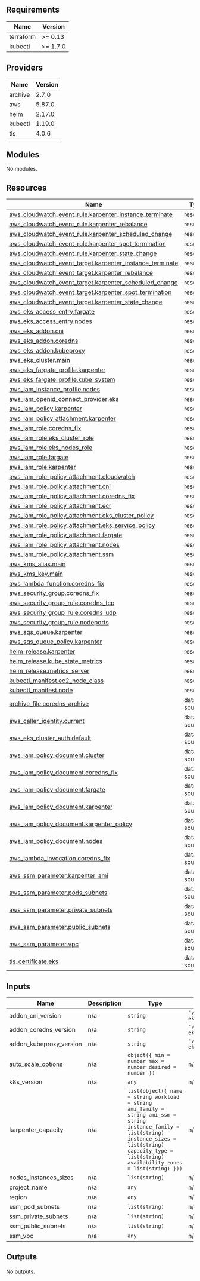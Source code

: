 <!-- BEGIN_TF_DOCS -->

## Requirements

| Name      | Version  |
| --------- | -------- |
| terraform | >= 0.13  |
| kubectl   | >= 1.7.0 |

## Providers

| Name    | Version |
| ------- | ------- |
| archive | 2.7.0   |
| aws     | 5.87.0  |
| helm    | 2.17.0  |
| kubectl | 1.19.0  |
| tls     | 4.0.6   |

## Modules

No modules.

## Resources

| Name                                                                                                                                                            | Type        |
| --------------------------------------------------------------------------------------------------------------------------------------------------------------- | ----------- |
| [aws_cloudwatch_event_rule.karpenter_instance_terminate](https://registry.terraform.io/providers/hashicorp/aws/latest/docs/resources/cloudwatch_event_rule)     | resource    |
| [aws_cloudwatch_event_rule.karpenter_rebalance](https://registry.terraform.io/providers/hashicorp/aws/latest/docs/resources/cloudwatch_event_rule)              | resource    |
| [aws_cloudwatch_event_rule.karpenter_scheduled_change](https://registry.terraform.io/providers/hashicorp/aws/latest/docs/resources/cloudwatch_event_rule)       | resource    |
| [aws_cloudwatch_event_rule.karpenter_spot_termination](https://registry.terraform.io/providers/hashicorp/aws/latest/docs/resources/cloudwatch_event_rule)       | resource    |
| [aws_cloudwatch_event_rule.karpenter_state_change](https://registry.terraform.io/providers/hashicorp/aws/latest/docs/resources/cloudwatch_event_rule)           | resource    |
| [aws_cloudwatch_event_target.karpenter_instance_terminate](https://registry.terraform.io/providers/hashicorp/aws/latest/docs/resources/cloudwatch_event_target) | resource    |
| [aws_cloudwatch_event_target.karpenter_rebalance](https://registry.terraform.io/providers/hashicorp/aws/latest/docs/resources/cloudwatch_event_target)          | resource    |
| [aws_cloudwatch_event_target.karpenter_scheduled_change](https://registry.terraform.io/providers/hashicorp/aws/latest/docs/resources/cloudwatch_event_target)   | resource    |
| [aws_cloudwatch_event_target.karpenter_spot_termination](https://registry.terraform.io/providers/hashicorp/aws/latest/docs/resources/cloudwatch_event_target)   | resource    |
| [aws_cloudwatch_event_target.karpenter_state_change](https://registry.terraform.io/providers/hashicorp/aws/latest/docs/resources/cloudwatch_event_target)       | resource    |
| [aws_eks_access_entry.fargate](https://registry.terraform.io/providers/hashicorp/aws/latest/docs/resources/eks_access_entry)                                    | resource    |
| [aws_eks_access_entry.nodes](https://registry.terraform.io/providers/hashicorp/aws/latest/docs/resources/eks_access_entry)                                      | resource    |
| [aws_eks_addon.cni](https://registry.terraform.io/providers/hashicorp/aws/latest/docs/resources/eks_addon)                                                      | resource    |
| [aws_eks_addon.coredns](https://registry.terraform.io/providers/hashicorp/aws/latest/docs/resources/eks_addon)                                                  | resource    |
| [aws_eks_addon.kubeproxy](https://registry.terraform.io/providers/hashicorp/aws/latest/docs/resources/eks_addon)                                                | resource    |
| [aws_eks_cluster.main](https://registry.terraform.io/providers/hashicorp/aws/latest/docs/resources/eks_cluster)                                                 | resource    |
| [aws_eks_fargate_profile.karpenter](https://registry.terraform.io/providers/hashicorp/aws/latest/docs/resources/eks_fargate_profile)                            | resource    |
| [aws_eks_fargate_profile.kube_system](https://registry.terraform.io/providers/hashicorp/aws/latest/docs/resources/eks_fargate_profile)                          | resource    |
| [aws_iam_instance_profile.nodes](https://registry.terraform.io/providers/hashicorp/aws/latest/docs/resources/iam_instance_profile)                              | resource    |
| [aws_iam_openid_connect_provider.eks](https://registry.terraform.io/providers/hashicorp/aws/latest/docs/resources/iam_openid_connect_provider)                  | resource    |
| [aws_iam_policy.karpenter](https://registry.terraform.io/providers/hashicorp/aws/latest/docs/resources/iam_policy)                                              | resource    |
| [aws_iam_policy_attachment.karpenter](https://registry.terraform.io/providers/hashicorp/aws/latest/docs/resources/iam_policy_attachment)                        | resource    |
| [aws_iam_role.coredns_fix](https://registry.terraform.io/providers/hashicorp/aws/latest/docs/resources/iam_role)                                                | resource    |
| [aws_iam_role.eks_cluster_role](https://registry.terraform.io/providers/hashicorp/aws/latest/docs/resources/iam_role)                                           | resource    |
| [aws_iam_role.eks_nodes_role](https://registry.terraform.io/providers/hashicorp/aws/latest/docs/resources/iam_role)                                             | resource    |
| [aws_iam_role.fargate](https://registry.terraform.io/providers/hashicorp/aws/latest/docs/resources/iam_role)                                                    | resource    |
| [aws_iam_role.karpenter](https://registry.terraform.io/providers/hashicorp/aws/latest/docs/resources/iam_role)                                                  | resource    |
| [aws_iam_role_policy_attachment.cloudwatch](https://registry.terraform.io/providers/hashicorp/aws/latest/docs/resources/iam_role_policy_attachment)             | resource    |
| [aws_iam_role_policy_attachment.cni](https://registry.terraform.io/providers/hashicorp/aws/latest/docs/resources/iam_role_policy_attachment)                    | resource    |
| [aws_iam_role_policy_attachment.coredns_fix](https://registry.terraform.io/providers/hashicorp/aws/latest/docs/resources/iam_role_policy_attachment)            | resource    |
| [aws_iam_role_policy_attachment.ecr](https://registry.terraform.io/providers/hashicorp/aws/latest/docs/resources/iam_role_policy_attachment)                    | resource    |
| [aws_iam_role_policy_attachment.eks_cluster_policy](https://registry.terraform.io/providers/hashicorp/aws/latest/docs/resources/iam_role_policy_attachment)     | resource    |
| [aws_iam_role_policy_attachment.eks_service_policy](https://registry.terraform.io/providers/hashicorp/aws/latest/docs/resources/iam_role_policy_attachment)     | resource    |
| [aws_iam_role_policy_attachment.fargate](https://registry.terraform.io/providers/hashicorp/aws/latest/docs/resources/iam_role_policy_attachment)                | resource    |
| [aws_iam_role_policy_attachment.nodes](https://registry.terraform.io/providers/hashicorp/aws/latest/docs/resources/iam_role_policy_attachment)                  | resource    |
| [aws_iam_role_policy_attachment.ssm](https://registry.terraform.io/providers/hashicorp/aws/latest/docs/resources/iam_role_policy_attachment)                    | resource    |
| [aws_kms_alias.main](https://registry.terraform.io/providers/hashicorp/aws/latest/docs/resources/kms_alias)                                                     | resource    |
| [aws_kms_key.main](https://registry.terraform.io/providers/hashicorp/aws/latest/docs/resources/kms_key)                                                         | resource    |
| [aws_lambda_function.coredns_fix](https://registry.terraform.io/providers/hashicorp/aws/latest/docs/resources/lambda_function)                                  | resource    |
| [aws_security_group.coredns_fix](https://registry.terraform.io/providers/hashicorp/aws/latest/docs/resources/security_group)                                    | resource    |
| [aws_security_group_rule.coredns_tcp](https://registry.terraform.io/providers/hashicorp/aws/latest/docs/resources/security_group_rule)                          | resource    |
| [aws_security_group_rule.coredns_udp](https://registry.terraform.io/providers/hashicorp/aws/latest/docs/resources/security_group_rule)                          | resource    |
| [aws_security_group_rule.nodeports](https://registry.terraform.io/providers/hashicorp/aws/latest/docs/resources/security_group_rule)                            | resource    |
| [aws_sqs_queue.karpenter](https://registry.terraform.io/providers/hashicorp/aws/latest/docs/resources/sqs_queue)                                                | resource    |
| [aws_sqs_queue_policy.karpenter](https://registry.terraform.io/providers/hashicorp/aws/latest/docs/resources/sqs_queue_policy)                                  | resource    |
| [helm_release.karpenter](https://registry.terraform.io/providers/hashicorp/helm/latest/docs/resources/release)                                                  | resource    |
| [helm_release.kube_state_metrics](https://registry.terraform.io/providers/hashicorp/helm/latest/docs/resources/release)                                         | resource    |
| [helm_release.metrics_server](https://registry.terraform.io/providers/hashicorp/helm/latest/docs/resources/release)                                             | resource    |
| [kubectl_manifest.ec2_node_class](https://registry.terraform.io/providers/gavinbunney/kubectl/latest/docs/resources/manifest)                                   | resource    |
| [kubectl_manifest.node](https://registry.terraform.io/providers/gavinbunney/kubectl/latest/docs/resources/manifest)                                             | resource    |
| [archive_file.coredns_archive](https://registry.terraform.io/providers/hashicorp/archive/latest/docs/data-sources/file)                                         | data source |
| [aws_caller_identity.current](https://registry.terraform.io/providers/hashicorp/aws/latest/docs/data-sources/caller_identity)                                   | data source |
| [aws_eks_cluster_auth.default](https://registry.terraform.io/providers/hashicorp/aws/latest/docs/data-sources/eks_cluster_auth)                                 | data source |
| [aws_iam_policy_document.cluster](https://registry.terraform.io/providers/hashicorp/aws/latest/docs/data-sources/iam_policy_document)                           | data source |
| [aws_iam_policy_document.coredns_fix](https://registry.terraform.io/providers/hashicorp/aws/latest/docs/data-sources/iam_policy_document)                       | data source |
| [aws_iam_policy_document.fargate](https://registry.terraform.io/providers/hashicorp/aws/latest/docs/data-sources/iam_policy_document)                           | data source |
| [aws_iam_policy_document.karpenter](https://registry.terraform.io/providers/hashicorp/aws/latest/docs/data-sources/iam_policy_document)                         | data source |
| [aws_iam_policy_document.karpenter_policy](https://registry.terraform.io/providers/hashicorp/aws/latest/docs/data-sources/iam_policy_document)                  | data source |
| [aws_iam_policy_document.nodes](https://registry.terraform.io/providers/hashicorp/aws/latest/docs/data-sources/iam_policy_document)                             | data source |
| [aws_lambda_invocation.coredns_fix](https://registry.terraform.io/providers/hashicorp/aws/latest/docs/data-sources/lambda_invocation)                           | data source |
| [aws_ssm_parameter.karpenter_ami](https://registry.terraform.io/providers/hashicorp/aws/latest/docs/data-sources/ssm_parameter)                                 | data source |
| [aws_ssm_parameter.pods_subnets](https://registry.terraform.io/providers/hashicorp/aws/latest/docs/data-sources/ssm_parameter)                                  | data source |
| [aws_ssm_parameter.private_subnets](https://registry.terraform.io/providers/hashicorp/aws/latest/docs/data-sources/ssm_parameter)                               | data source |
| [aws_ssm_parameter.public_subnets](https://registry.terraform.io/providers/hashicorp/aws/latest/docs/data-sources/ssm_parameter)                                | data source |
| [aws_ssm_parameter.vpc](https://registry.terraform.io/providers/hashicorp/aws/latest/docs/data-sources/ssm_parameter)                                           | data source |
| [tls_certificate.eks](https://registry.terraform.io/providers/hashicorp/tls/latest/docs/data-sources/certificate)                                               | data source |

## Inputs

| Name                    | Description | Type                                                                                                                                                                                                                 | Default                | Required |
| ----------------------- | ----------- | -------------------------------------------------------------------------------------------------------------------------------------------------------------------------------------------------------------------- | ---------------------- | :------: |
| addon_cni_version       | n/a         | `string`                                                                                                                                                                                                             | `"v1.18.3-eksbuild.2"` |    no    |
| addon_coredns_version   | n/a         | `string`                                                                                                                                                                                                             | `"v1.11.4-eksbuild.1"` |    no    |
| addon_kubeproxy_version | n/a         | `string`                                                                                                                                                                                                             | `"v1.31.2-eksbuild.3"` |    no    |
| auto_scale_options      | n/a         | `object({ min = number max = number desired = number })`                                                                                                                                                             | n/a                    |   yes    |
| k8s_version             | n/a         | `any`                                                                                                                                                                                                                | n/a                    |   yes    |
| karpenter_capacity      | n/a         | `list(object({ name = string workload = string ami_family = string ami_ssm = string instance_family = list(string) instance_sizes = list(string) capacity_type = list(string) availability_zones = list(string) }))` | n/a                    |   yes    |
| nodes_instances_sizes   | n/a         | `list(string)`                                                                                                                                                                                                       | n/a                    |   yes    |
| project_name            | n/a         | `any`                                                                                                                                                                                                                | n/a                    |   yes    |
| region                  | n/a         | `any`                                                                                                                                                                                                                | n/a                    |   yes    |
| ssm_pod_subnets         | n/a         | `list(string)`                                                                                                                                                                                                       | n/a                    |   yes    |
| ssm_private_subnets     | n/a         | `list(string)`                                                                                                                                                                                                       | n/a                    |   yes    |
| ssm_public_subnets      | n/a         | `list(string)`                                                                                                                                                                                                       | n/a                    |   yes    |
| ssm_vpc                 | n/a         | `any`                                                                                                                                                                                                                | n/a                    |   yes    |

## Outputs

No outputs.

<!-- END_TF_DOCS -->
